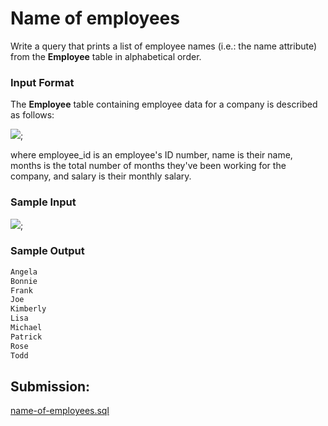 # Name of employees

Write a query that prints a list of employee names (i.e.: the name attribute) from the **Employee** table in alphabetical order.

### Input Format

The **Employee** table containing employee data for a company is described as follows:

![](https://s3.amazonaws.com/hr-challenge-images/19629/1458557872-4396838885-ScreenShot2016-03-21at4.27.13PM.png);

where employee_id is an employee's ID number, name is their name, months is the total number of months they've been working for the company, and salary is their monthly salary.

### Sample Input

![](https://s3.amazonaws.com/hr-challenge-images/19629/1458558202-9a8721e44b-ScreenShot2016-03-21at4.32.59PM.png);

### Sample Output

~~~sql
Angela
Bonnie
Frank
Joe
Kimberly
Lisa
Michael
Patrick
Rose
Todd
~~~

## Submission:

[name-of-employees.sql](https://github.com/danipishinin/HackerRank/blob/main/sql/name-of-employees.sql)

